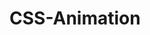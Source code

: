 # CSS-Animation
<!DOCTYPE html>
<html lang="en">
<head>
    <meta charset="UTF-8">
    <meta name="viewport" content="width=device-width, initial-scale=1.0">
    <title>Document</title>
    <style>

        .stars {
          background-color: white;
          height: 30px;
          width: 30px;
          border-radius: 50%;
          animation-iteration-count: infinite;
        }
      
        .star-1 {
          margin-top: 15%;
          margin-left: 60%;
          animation-name: twinkle-1;
          animation-duration: 1s;
        }
      
        .star-2 {
          margin-top: 25%;
          margin-left: 25%;
          animation-name: twinkle-2;
          animation-duration: 1s;
        }

        .star-3 {
            margin-top: 10%;
            margin-left: 50%;
            animation-duration: 1.1s;
            animation-name: twinkle-3;
        }

        @keyframes twinkle-1 {
          50% {
            transform: scale(0.5);
            opacity: 0.5;
          }
        }
      
        @keyframes twinkle-2 {
          20% {
            transform: scale(0.5);
            opacity: 0.5;
          }
        }
        
        @keyframes twinkle-3 {
          20% {
            transform: scale(0.5);
            opacity: 0.5;
          }
        }

        #back {
          position: fixed;
          padding: 0;
          margin: 0;
          top: 0;
          left: 0;
          width: 100%;
          height: 100%;
          background: linear-gradient(black, #000099, #66c2ff, #ffcccc, #ffeee6);
        }

      </style>
</head>
<body>
    <div id="back"></div>
    <div class="star-1 stars"></div>
    <div class="star-2 stars"></div>
    <div class="star-3 stars"></div>
</body>
</html>
